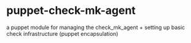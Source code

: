 puppet-check-mk-agent
=====================

a puppet module for managing the check_mk_agent + setting up basic check infrastructure (puppet encapsulation)